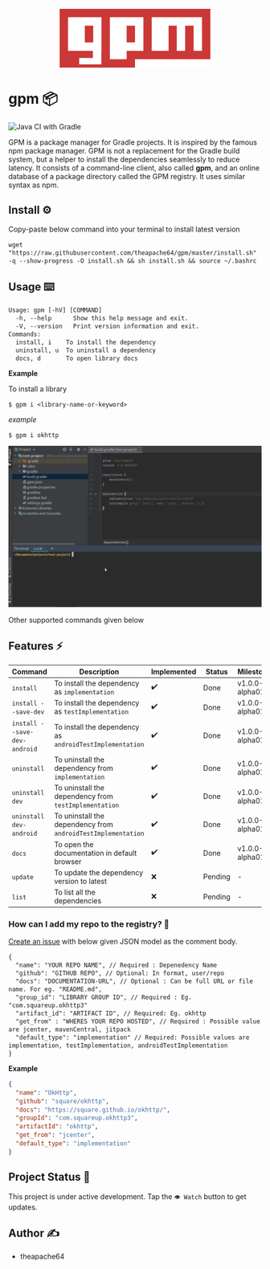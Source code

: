 <p align="center">
  <img src="extras/logo/gpm_original_logo.png" width="300">
</p>

# gpm 📦

![Java CI with Gradle](https://github.com/theapache64/gpm/workflows/Java%20CI%20with%20Gradle/badge.svg)

GPM is a package manager for Gradle projects. It is inspired by the famous npm package manager. GPM is not a replacement
for the Gradle build system, but a helper to install the dependencies seamlessly to reduce latency. It consists of a
command-line client, also called **gpm**, and an online database of a package directory called the GPM registry. It uses
similar syntax as npm.

## Install ⚙️

Copy-paste below command into your terminal to install latest version

```shell script
wget "https://raw.githubusercontent.com/theapache64/gpm/master/install.sh" -q --show-progress -O install.sh && sh install.sh && source ~/.bashrc
```

## Usage ⌨️

```shell script
Usage: gpm [-hV] [COMMAND]
  -h, --help      Show this help message and exit.
  -V, --version   Print version information and exit.
Commands:
  install, i    To install the dependency
  uninstall, u  To uninstall a dependency
  docs, d       To open library docs
```

**Example**

To install a library

```shell script
$ gpm i <library-name-or-keyword>
```

*example*

```shell script
$ gpm i okhttp
```

![](example.gif)

Other supported commands given below

## Features ⚡

| Command                      | Description                                                  | Implemented | Status  | Milestone      |
|------------------------------|--------------------------------------------------------------|-------------|---------|----------------|
| `install`                    | To install the dependency as `implementation`                | ✔️           | Done    | v1.0.0-alpha01 |
| `install --save-dev`         | To install the dependency as `testImplementation`            | ✔️           | Done    | v1.0.0-alpha01 |
| `install --save-dev-android` | To install the dependency as `androidTestImplementation`     | ✔️           | Done    | v1.0.0-alpha01 |
| `uninstall`                  | To uninstall the dependency from `implementation`            | ✔️           | Done    | v1.0.0-alpha01 |
| `uninstall dev`              | To uninstall the dependency from `testImplementation`        | ✔️           | Done    | v1.0.0-alpha01 |
| `uninstall dev-android`      | To uninstall the dependency from `androidTestImplementation` | ✔️           | Done    | v1.0.0-alpha01 |
| `docs`                       | To open the documentation in default browser                 | ✔️           | Done    | v1.0.0-alpha01 |
| `update`                     | To update the dependency version to latest                   | ❌           | Pending | -              |
| `list`                       | To list all the dependencies                                 | ❌           | Pending | -              |

### How can I add my repo to the registry? 🤗

[Create an issue](https://github.com/theapache64/gpm/issues/new) with below given JSON model as the comment body.

```
{
  "name": "YOUR REPO NAME", // Required : Depenedency Name
  "github": "GITHUB REPO", // Optional: In format, user/repo 
  "docs": "DOCUMENTATION-URL", // Optional : Can be full URL or file name. For eg. "README.md",
  "group_id": "LIBRARY GROUP ID", // Required : Eg. "com.squareup.okhttp3"
  "artifact_id": "ARTIFACT ID", // Required: Eg. okhttp
  "get_from" : "WHERES YOUR REPO HOSTED", // Required : Possible value are jcenter, mavenCentral, jitpack
  "default_type": "implementation" // Required: Possible values are implementation, testImplementation, androidTestImplementation
}
```

**Example**

```json
{
  "name": "OkHttp",
  "github": "square/okhttp",
  "docs": "https://square.github.io/okhttp/",
  "groupId": "com.squareup.okhttp3",
  "artifactId": "okhttp",
  "get_from": "jcenter",
  "default_type": "implementation"
}
```

## Project Status 👷

This project is under active development. Tap the `👁️ Watch` button to get updates.

## Author ✍️

- theapache64

